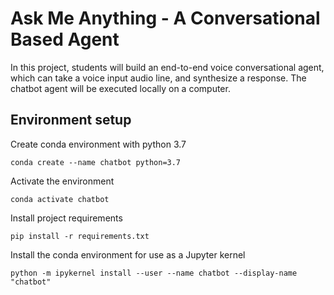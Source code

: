 # Ask Me Anything - A Conversational Based Agent

In this project, students will build an end-to-end voice conversational agent, which can take a voice input audio line, and synthesize a response. The chatbot agent will be executed locally on a computer. 


## Environment setup

Create conda environment with python 3.7

`conda create --name chatbot python=3.7`

Activate the environment

`conda activate chatbot`


Install project requirements

`pip install -r requirements.txt`


Install the conda environment for use as a Jupyter kernel

`python -m ipykernel install --user --name chatbot --display-name "chatbot"`


